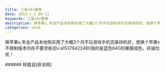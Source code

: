 ```yaml
---
title: 三星s9+置换
date: 2019-1-1 09:11
keywords: 三星s9+置换
description: 换苹果x,年会产品本地购买用了大概3个月不玩游戏手机完美待机好，想换个苹果x不限制版本内存不要求新旧v:a15376422480我的是蓝色64G的撕膜成色，非诚勿扰！
categories: used
---
```

<td class="t_f" id="postmessage_2598040">

换苹果x,年会产品本地购买用了大概3个月不玩游戏手机完美待机好，想换个苹果x不限制版本内存不要求新旧v:a15376422480我的是蓝色64G的撕膜成色，非诚勿扰！<br/>
</td>
###### 转载自[菲龙网]